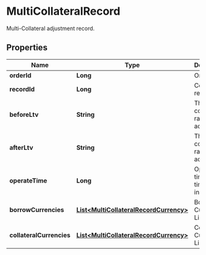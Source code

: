 
# MultiCollateralRecord

Multi-Collateral adjustment record.

## Properties

Name | Type | Description | Notes
------------ | ------------- | ------------- | -------------
**orderId** | **Long** | Order ID. |  [optional]
**recordId** | **Long** | Collateral record ID. |  [optional]
**beforeLtv** | **String** | The collateral ratio before adjustment. |  [optional]
**afterLtv** | **String** | The collateral ratio before adjustment. |  [optional]
**operateTime** | **Long** | Operation time, timestamp in seconds. |  [optional]
**borrowCurrencies** | [**List&lt;MultiCollateralRecordCurrency&gt;**](MultiCollateralRecordCurrency.md) | Borrowing Currency List. |  [optional]
**collateralCurrencies** | [**List&lt;MultiCollateralRecordCurrency&gt;**](MultiCollateralRecordCurrency.md) | Collateral Currency List. |  [optional]

